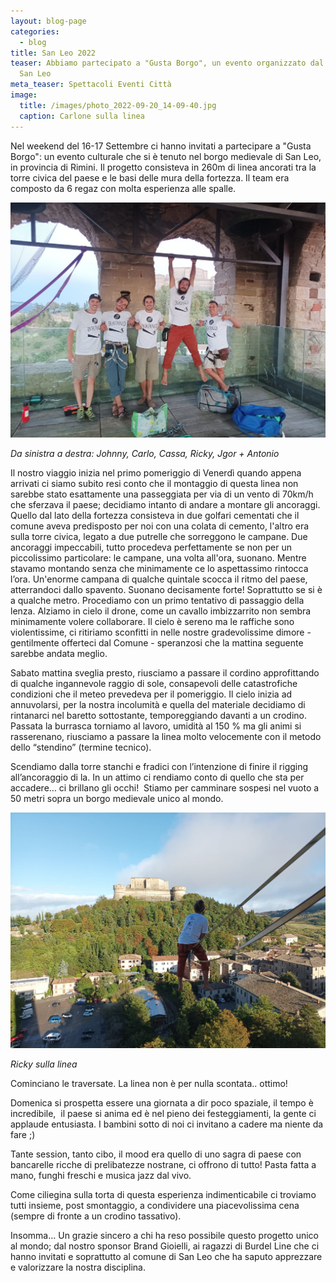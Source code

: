 ```yaml
---
layout: blog-page
categories:
  - blog
title: San Leo 2022
teaser: Abbiamo partecipato a "Gusta Borgo", un evento organizzato dal comune di
  San Leo
meta_teaser: Spettacoli Eventi Città
image:
  title: /images/photo_2022-09-20_14-09-40.jpg
  caption: Carlone sulla linea
---
```

N﻿el weekend del 16-17 Settembre ci hanno invitati a partecipare a "Gusta Borgo": un evento culturale che si è tenuto nel borgo medievale di San Leo, in provincia di Rimini. Il progetto consisteva in 260m di linea ancorati tra la torre civica del paese e le basi delle mura della fortezza. Il team era composto da 6 regaz con molta esperienza alle spalle.

![](/images/img_1204.jpg)

 *D﻿a sinistra a destra: Johnny, Carlo, Cassa, Ricky, Jgor + Antonio* 



I﻿l nostro viaggio inizia nel primo pomeriggio di Venerdì quando appena arrivati ci siamo subito resi conto che il montaggio di questa linea non sarebbe stato esattamente una passeggiata per via di un vento di 70km/h che sferzava il paese; decidiamo intanto di andare a montare gli ancoraggi. Quello dal lato della fortezza consisteva in due golfari cementati che il comune aveva predisposto per noi con una colata di cemento, l'altro era sulla torre civica, legato a due putrelle che sorreggono le campane. Due ancoraggi impeccabili, tutto procedeva perfettamente se non per un piccolissimo particolare: le campane, una volta all'ora, suonano. Mentre stavamo montando senza che minimamente ce lo aspettassimo rintocca l’ora. Un'enorme campana di qualche quintale scocca il ritmo del paese, atterrandoci dallo spavento. Suonano decisamente forte! Soprattutto se si è a qualche metro. Procediamo con un primo tentativo di passaggio della lenza. Alziamo in cielo il drone, come un cavallo imbizzarrito non sembra minimamente volere collaborare. Il cielo è sereno ma le raffiche sono violentissime, ci ritiriamo sconfitti in nelle nostre gradevolissime dimore - gentilmente offerteci dal Comune - speranzosi che la mattina seguente sarebbe andata meglio.

S﻿abato mattina sveglia presto, riusciamo a passare il cordino approfittando di qualche ingannevole raggio di sole, consapevoli delle catastrofiche condizioni che il meteo prevedeva per il pomeriggio. Il cielo inizia ad annuvolarsi, per la nostra incolumità e quella del materiale decidiamo di rintanarci nel baretto sottostante, temporeggiando davanti a un crodino. Passata la burrasca torniamo al lavoro, umidità al 150 % ma gli animi si rasserenano, riusciamo a passare la linea molto velocemente con il metodo dello “stendino” (termine tecnico). 

Scendiamo dalla torre stanchi e fradici con l’intenzione di finire il rigging all’ancoraggio di la. In un attimo ci rendiamo conto di quello che sta per accadere… ci brillano gli occhi!  Stiamo per camminare sospesi nel vuoto a 50 metri sopra un borgo medievale unico al mondo. 

![](/images/img_1227.jpg "Lo spot")

*R﻿icky sulla linea*



Cominciano le traversate. La linea non è per nulla scontata.. ottimo!

Domenica si prospetta essere una giornata a dir poco spaziale, il tempo è incredibile,  il paese si anima ed è nel pieno dei festeggiamenti, la gente ci applaude entusiasta. I bambini sotto di noi ci invitano a cadere ma niente da fare ;) 

Tante session, tanto cibo, il mood era quello di uno sagra di paese con bancarelle ricche di prelibatezze nostrane, ci offrono di tutto! Pasta fatta a mano, funghi freschi e musica jazz dal vivo. 

Come ciliegina sulla torta di questa esperienza indimenticabile ci troviamo tutti insieme, post smontaggio, a condividere una piacevolissima cena (sempre di fronte a un crodino tassativo).

Insomma… Un grazie sincero a chi ha reso possibile questo progetto unico al mondo; dal nostro sponsor Brand Gioielli, ai ragazzi di Burdel Line che ci hanno invitati e soprattutto al comune di San Leo che ha saputo apprezzare e valorizzare la nostra disciplina. 

<!--EndFragment-->